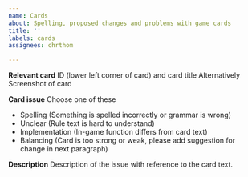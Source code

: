 ```yaml
---
name: Cards
about: Spelling, proposed changes and problems with game cards
title: ''
labels: cards
assignees: chrthom

---
```


**Relevant card**
ID (lower left corner of card) and card title
Alternatively Screenshot of card

**Card issue**
Choose one of these
- Spelling (Something is spelled incorrectly or grammar is wrong)
- Unclear (Rule text is hard to understand)
- Implementation (In-game function differs from card text)
- Balancing (Card is too strong or weak, please add suggestion for change in next paragraph)

**Description**
Description of the issue with reference to the card text.
